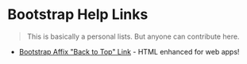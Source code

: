 # Bootstrap Help Links
> This is basically a personal lists. But anyone can contribute here.

* [Bootstrap Affix &quot;Back to Top&quot; Link](http://jsfiddle.net/panman8201/mkzrm/10/) - HTML enhanced for web apps!
